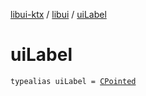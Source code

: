 [libui-ktx](../index.md) / [libui](index.md) / [uiLabel](./ui-label.md)

# uiLabel

`typealias uiLabel = `[`CPointed`](../kotlinx.cinterop/-c-pointed/index.md)